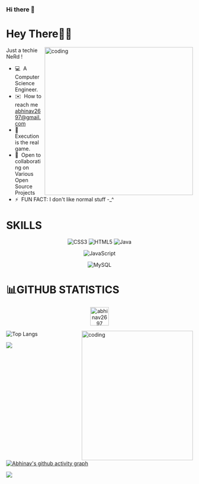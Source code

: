 ### Hi there 👋

<!--
**abhinav2697/abhinav2697** is a ✨ _special_ ✨ repository because its `README.md` (this file) appears on your GitHub profile.

Here are some ideas to get you started:

- 🔭 I’m currently working on ...
- 🌱 I’m currently learning ...
- 👯 I’m looking to collaborate on ...
- 🤔 I’m looking for help with ...
- 💬 Ask me about ...
- 📫 How to reach me: ...
- 😄 Pronouns: ...
- ⚡ Fun fact: ...
-->

Hey There👩‍💻
=============================================================================================================================

<img align="right" alt="coding" width="400" src="https://64.media.tumblr.com/83ab6d6c3e5e8a301c9537e24e9790f9/826a2514c6376f30-55/s1280x1920/e25d3e5edae3cdd4795c4308031b7196284f5ea2.gif">



Just a techie NeRd !

*   💻  A Computer Science Engineer.
*   ✉️  How to reach me [abhinav2697@gmail.com](mailto:abhinav2697@gmail.com)
*   🧠  Execution is the real game. 
*   🤝  Open to collaborating on Various Open Source Projects
*   ⚡  FUN FACT: I don't like normal stuff -_^

<h1 align="left">SKILLS</h1>
<div align="center">
<p>

<!-- ![C++](https://img.shields.io/badge/c++-%2300599C.svg?style=for-the-badge&logo=c%2B%2B&logoColor=white) -->
 ![CSS3](https://img.shields.io/badge/css3-%231572B6.svg?style=for-the-badge&logo=css3&logoColor=white)
 ![HTML5](https://img.shields.io/badge/html5-%23E34F26.svg?style=for-the-badge&logo=html5&logoColor=white)
 ![Java](https://img.shields.io/badge/java-%23ED8B00.svg?style=for-the-badge&logo=java&logoColor=white)
<!-- ![Python](https://img.shields.io/badge/python-3670A0?style=for-the-badge&logo=python&logoColor=ffdd54) -->
 
 </p>
  
  </div>
 <div align="center">
<p>


![JavaScript](https://img.shields.io/badge/javascript-%23323330.svg?style=for-the-badge&logo=javascript&logoColor=%23F7DF1E)
<!--![PHP](https://img.shields.io/badge/php-%23777BB4.svg?style=for-the-badge&logo=php&logoColor=white)-->
<!-- ![Bootstrap](https://img.shields.io/badge/bootstrap-%23563D7C.svg?style=for-the-badge&logo=bootstrap&logoColor=white) 
![NodeJS](https://img.shields.io/badge/node.js-6DA55F?style=for-the-badge&logo=node.js&logoColor=white)
![React](https://img.shields.io/badge/react-%2320232a.svg?style=for-the-badge&logo=react&logoColor=%2361DAFB)
![MongoDB](https://img.shields.io/badge/MongoDB-%234ea94b.svg?style=for-the-badge&logo=mongodb&logoColor=white) -->
 
 ![MySQL](https://img.shields.io/badge/mysql-%2300f.svg?style=for-the-badge&logo=mysql&logoColor=white)
 <!--![Canva](https://img.shields.io/badge/Canva-%2300C4CC.svg?style=for-the-badge&logo=Canva&logoColor=white)
 ![Android Studio](https://img.shields.io/badge/Android%20Studio-3DDC84.svg?style=for-the-badge&logo=android-studio&logoColor=white)
 ![Kotlin](https://img.shields.io/badge/kotlin-%237F52FF.svg?style=for-the-badge&logo=kotlin&logoColor=white)
 ![Google Cloud](https://img.shields.io/badge/GoogleCloud-%234285F4.svg?style=for-the-badge&logo=google-cloud&logoColor=white)-->

 </p>
 </div>

# 📊GITHUB STATISTICS
 
<p align="center" margin="50cm"> <img src="https://komarev.com/ghpvc/?username=abhinav2697&label=Visitor's%20Count&color=0e75b6&style=flat" alt="abhinav2697 "  height="50" length="40" /> </p>





<!--
<h1 align="center">HACKERRANK BADGES</h1>
<div align="center">

 ![Hackerrank Stats](https://hackerrank-stats.vercel.app/api?username=@abhinav2697)
</div>

<tr>
  <td align="left">
  <p align="left">
    <a href="https://github.com/abhinav2697">
      <img align="left"src="https://github-readme-stats.vercel.app/api/top-langs?username=abhinav2697&show_icons=true&theme=tokyo-night&locale=en&bg_color=0d1117&hide_border=false&layout=compact"/>
    </a>
    </td>
    -->



<img align="right" alt="coding" width="300" height="350" src="https://i.pinimg.com/564x/72/9a/e5/729ae50c9b1b9a77aa50b3e4486b7b9c.jpg">

![Top Langs](https://github-readme-stats.vercel.app/api/top-langs/?username=abhinav2697&layout=compact&show_icons=true&bg_color=0d1117&hide_border=false)


 <td colspan=2 align="center">
      <a href="https://git.io/streak-stats"><img src="https://github-readme-streak-stats.herokuapp.com/?user=abhinav2697&theme=github-dark-blue&hide_border=false" /></a>
    </td>


[![Abhinav's github activity graph](https://github-readme-activity-graph.vercel.app/graph?username=abhinav2697&theme=tokyo-night)](https://github.com/abhinav2697/github-readme-activity-graph)


![](https://capsule-render.vercel.app/api?type=waving&height=100&width=500&section=footer&align=center)
